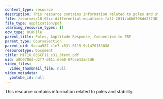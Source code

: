 ```yaml
---
content_type: resource
description: This resource contains information related to poles and stability.
file: /courses/18-03sc-differential-equations-fall-2011/a8b0706dd2f7d811deb867bce13ad3d6_MIT18_03SCF11_s31_3text.pdf
file_type: application/pdf
learning_resource_types: []
ocw_type: OCWFile
parent_title: Poles, Amplitude Response, Connection to ERF
parent_type: CourseSection
parent_uid: 9caaa587-c1e7-c531-0115-9c1470153038
resourcetype: Document
title: MIT18_03SCF11_s31_3text.pdf
uid: a8b0706d-d2f7-d811-deb8-67bce13ad3d6
video_files:
  video_thumbnail_file: null
video_metadata:
  youtube_id: null
---
```

This resource contains information related to poles and stability.


